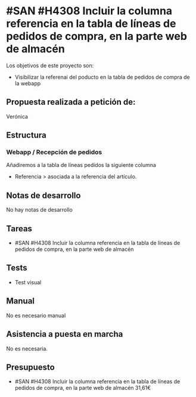 # #SAN #H4308 Incluir la columna referencia en la tabla de líneas de pedidos de compra, en la parte web de almacén

Los objetivos de este proyecto son:
+ Visibilizar la referenai del poducto en la tabla de pedidos de compra de la webapp

## Propuesta realizada a petición de:
Verónica

## Estructura

### Webapp / Recepción de pedidos
Añadiremos a la tabla de líneas pedidos la siguiente columna
+ Referencia > asociada a la referencia del artículo.

## Notas de desarrollo
No hay notas de desarrollo

## Tareas
* #SAN #H4308 Incluir la columna referencia en la tabla de líneas de pedidos de compra, en la parte web de almacén

## Tests
+ Test visual

## Manual
No es necesario manual

## Asistencia a puesta en marcha
No es necesaria.

## Presupuesto
* #SAN #H4308 Incluir la columna referencia en la tabla de líneas de pedidos de compra, en la parte web de almacén 31,61€
